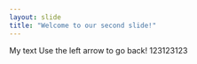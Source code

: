 ```yaml
---
layout: slide
title: "Welcome to our second slide!"
---
```

My text
Use the left arrow to go back!
123123123
